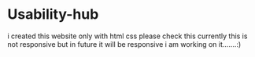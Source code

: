 # Usability-hub
i created this website only with html css please check this
currently this is not responsive but in future it will be responsive
i am working on it.......:)
